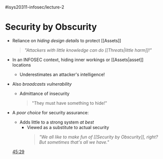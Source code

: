 #isys20311-infosec/lecture-2 
# Security by Obscurity

- Reliance on *hiding design details* to protect [[Assets]]
	>*"Attackers with little knowledge can do [[Threats|little harm]]!"*
- In an INFOSEC context, hiding inner workings or [[Assets|asset]] locations
	- Underestimates an attacker's intelligence!
- Also *broadcasts vulnerability*
	- Admittance of insecurity
		>"They must have something to hide!"
- A *poor choice* for security assurance:
	- Adds little to a strong system *at best*
		- Viewed as a substitute to actual security
			>*"We all like to make fun of [[Security by Obscurity]], right? But sometimes that's all we have."*
	
	 [45:29](https://www.youtube.com/embed/J1q4Ir2J8P8?start=2729&end=2751) 
